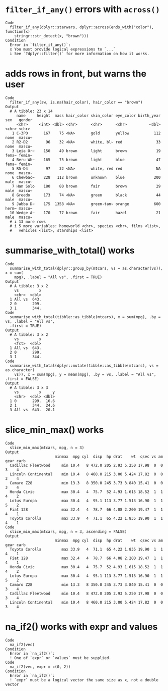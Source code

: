# `filter_if_any()` errors with `across()`

    Code
      filter_if_any(dplyr::starwars, dplyr::across(ends_with("color"), function(x)
        stringr::str_detect(x, "brown")))
    Condition
      Error in `filter_if_any()`:
      x You must provide logical expressions to `...`
      i See `?dplyr::filter()` for more information on how it works.

# adds rows in front, but warns the user

    Code
      filter_if_any(sw, is.na(hair_color), hair_color == "brown")
    Output
      # A tibble: 23 x 14
         name     height  mass hair_color skin_color eye_color birth_year sex   gender
         <chr>     <int> <dbl> <chr>      <chr>      <chr>          <dbl> <chr> <chr> 
       1 C-3PO       167    75 <NA>       gold       yellow           112 none  mascu~
       2 R2-D2        96    32 <NA>       white, bl~ red               33 none  mascu~
       3 Leia Or~    150    49 brown      light      brown             19 fema~ femin~
       4 Beru Wh~    165    75 brown      light      blue              47 fema~ femin~
       5 R5-D4        97    32 <NA>       white, red red               NA none  mascu~
       6 Chewbac~    228   112 brown      unknown    blue             200 male  mascu~
       7 Han Solo    180    80 brown      fair       brown             29 male  mascu~
       8 Greedo      173    74 <NA>       green      black             44 male  mascu~
       9 Jabba D~    175  1358 <NA>       green-tan~ orange           600 herm~ mascu~
      10 Wedge A~    170    77 brown      fair       hazel             21 male  mascu~
      # i 13 more rows
      # i 5 more variables: homeworld <chr>, species <chr>, films <list>,
      #   vehicles <list>, starships <list>

# summarise_with_total() works

    Code
      summarise_with_total(dplyr::group_by(mtcars, vs = as.character(vs)), x = sum(
        mpg), .label = "All vs", .first = TRUE)
    Output
      # A tibble: 3 x 2
        vs         x
        <chr>  <dbl>
      1 All vs  643.
      2 0       299.
      3 1       344.
    Code
      summarise_with_total(tibble::as_tibble(mtcars), x = sum(mpg), .by = vs, .label = "All vs",
      .first = TRUE)
    Output
      # A tibble: 3 x 2
        vs         x
        <fct>  <dbl>
      1 All vs  643.
      2 0       299.
      3 1       344.
    Code
      summarise_with_total(dplyr::mutate(tibble::as_tibble(mtcars), vs = as.character(
        vs)), x = sum(mpg), y = mean(mpg), .by = vs, .label = "All vs", .first = FALSE)
    Output
      # A tibble: 3 x 3
        vs         x     y
        <chr>  <dbl> <dbl>
      1 0       299.  16.6
      2 1       344.  24.6
      3 All vs  643.  20.1

# slice_min_max() works

    Code
      slice_min_max(mtcars, mpg, n = 3)
    Output
                          minmax  mpg cyl  disp  hp drat    wt  qsec vs am gear carb
      Cadillac Fleetwood     min 10.4   8 472.0 205 2.93 5.250 17.98  0  0    3    4
      Lincoln Continental    min 10.4   8 460.0 215 3.00 5.424 17.82  0  0    3    4
      Camaro Z28             min 13.3   8 350.0 245 3.73 3.840 15.41  0  0    3    4
      Honda Civic            max 30.4   4  75.7  52 4.93 1.615 18.52  1  1    4    2
      Lotus Europa           max 30.4   4  95.1 113 3.77 1.513 16.90  1  1    5    2
      Fiat 128               max 32.4   4  78.7  66 4.08 2.200 19.47  1  1    4    1
      Toyota Corolla         max 33.9   4  71.1  65 4.22 1.835 19.90  1  1    4    1
    Code
      slice_min_max(mtcars, mpg, n = 3, ascending = FALSE)
    Output
                          minmax  mpg cyl  disp  hp drat    wt  qsec vs am gear carb
      Toyota Corolla         max 33.9   4  71.1  65 4.22 1.835 19.90  1  1    4    1
      Fiat 128               max 32.4   4  78.7  66 4.08 2.200 19.47  1  1    4    1
      Honda Civic            max 30.4   4  75.7  52 4.93 1.615 18.52  1  1    4    2
      Lotus Europa           max 30.4   4  95.1 113 3.77 1.513 16.90  1  1    5    2
      Camaro Z28             min 13.3   8 350.0 245 3.73 3.840 15.41  0  0    3    4
      Cadillac Fleetwood     min 10.4   8 472.0 205 2.93 5.250 17.98  0  0    3    4
      Lincoln Continental    min 10.4   8 460.0 215 3.00 5.424 17.82  0  0    3    4

# na_if2() works with expr and values

    Code
      na_if2(vec)
    Condition
      Error in `na_if2()`:
      ! One of `expr` or `values` must be supplied.
    Code
      na_if2(vec, expr = c(0, 2))
    Condition
      Error in `na_if2()`:
      ! `expr` must be a logical vector the same size as x, not a double vector

